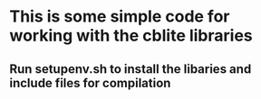 # This is some simple code for working with the cblite libraries

## Run setupenv.sh to install the libaries and include files for compilation